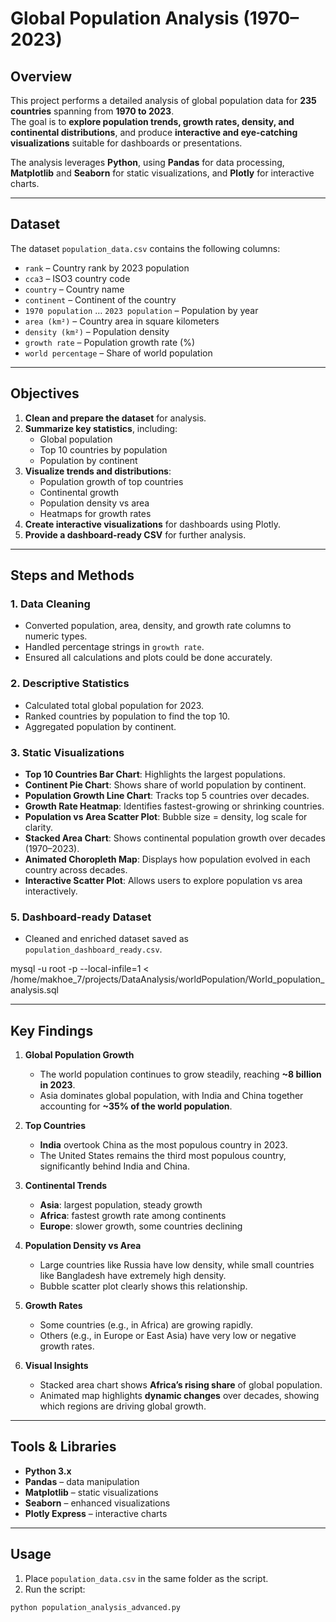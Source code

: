 # Global Population Analysis (1970–2023)

## Overview

This project performs a detailed analysis of global population data for **235 countries** spanning from **1970 to 2023**.  
The goal is to **explore population trends, growth rates, density, and continental distributions**, and produce **interactive and eye-catching visualizations** suitable for dashboards or presentations.

The analysis leverages **Python**, using **Pandas** for data processing, **Matplotlib** and **Seaborn** for static visualizations, and **Plotly** for interactive charts.

---

## Dataset

The dataset `population_data.csv` contains the following columns:

- `rank` – Country rank by 2023 population  
- `cca3` – ISO3 country code  
- `country` – Country name  
- `continent` – Continent of the country  
- `1970 population` … `2023 population` – Population by year  
- `area (km²)` – Country area in square kilometers  
- `density (km²)` – Population density  
- `growth rate` – Population growth rate (%)  
- `world percentage` – Share of world population  

---

## Objectives

1. **Clean and prepare the dataset** for analysis.  
2. **Summarize key statistics**, including:
   - Global population
   - Top 10 countries by population
   - Population by continent  
3. **Visualize trends and distributions**:
   - Population growth of top countries
   - Continental growth
   - Population density vs area
   - Heatmaps for growth rates  
4. **Create interactive visualizations** for dashboards using Plotly.  
5. **Provide a dashboard-ready CSV** for further analysis.

---

## Steps and Methods

### 1. Data Cleaning

- Converted population, area, density, and growth rate columns to numeric types.
- Handled percentage strings in `growth rate`.
- Ensured all calculations and plots could be done accurately.

### 2. Descriptive Statistics

- Calculated total global population for 2023.
- Ranked countries by population to find the top 10.
- Aggregated population by continent.

### 3. Static Visualizations

- **Top 10 Countries Bar Chart**: Highlights the largest populations.  
- **Continent Pie Chart**: Shows share of world population by continent.  
- **Population Growth Line Chart**: Tracks top 5 countries over decades.  
- **Growth Rate Heatmap**: Identifies fastest-growing or shrinking countries.  
- **Population vs Area Scatter Plot**: Bubble size = density, log scale for clarity.  
- **Stacked Area Chart**: Shows continental population growth over decades (1970–2023).  
- **Animated Choropleth Map**: Displays how population evolved in each country across decades.  
- **Interactive Scatter Plot**: Allows users to explore population vs area interactively.

### 5. Dashboard-ready Dataset

- Cleaned and enriched dataset saved as `population_dashboard_ready.csv`.

mysql -u root -p --local-infile=1 < /home/makhoe_7/projects/DataAnalysis/worldPopulation/World_population_analysis.sql

---

## Key Findings

1. **Global Population Growth**
   - The world population continues to grow steadily, reaching **~8 billion in 2023**.  
   - Asia dominates global population, with India and China together accounting for **~35% of the world population**.  

2. **Top Countries**
   - **India** overtook China as the most populous country in 2023.  
   - The United States remains the third most populous country, significantly behind India and China.  

3. **Continental Trends**
   - **Asia**: largest population, steady growth  
   - **Africa**: fastest growth rate among continents  
   - **Europe**: slower growth, some countries declining  

4. **Population Density vs Area**
   - Large countries like Russia have low density, while small countries like Bangladesh have extremely high density.  
   - Bubble scatter plot clearly shows this relationship.

5. **Growth Rates**
   - Some countries (e.g., in Africa) are growing rapidly.  
   - Others (e.g., in Europe or East Asia) have very low or negative growth rates.  

6. **Visual Insights**
   - Stacked area chart shows **Africa’s rising share** of global population.  
   - Animated map highlights **dynamic changes** over decades, showing which regions are driving global growth.

---

## Tools & Libraries

- **Python 3.x**  
- **Pandas** – data manipulation  
- **Matplotlib** – static visualizations  
- **Seaborn** – enhanced visualizations  
- **Plotly Express** – interactive charts  

---

## Usage

1. Place `population_data.csv` in the same folder as the script.  
2. Run the script:

```bash
python population_analysis_advanced.py
